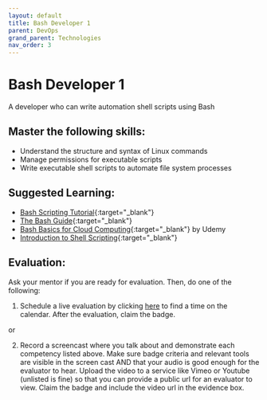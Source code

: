 ```yaml
---
layout: default
title: Bash Developer 1
parent: DevOps
grand_parent: Technologies
nav_order: 3
---
```

# Bash Developer 1

A developer who can write automation shell scripts using Bash

## Master the following skills:

- Understand the structure and syntax of Linux commands
- Manage permissions for executable scripts
- Write executable shell scripts to automate file system processes

## Suggested Learning:

- [Bash Scripting Tutorial](https://linuxconfig.org/bash-scripting-tutorial-for-beginners){:target="\_blank"}
- [The Bash Guide](https://guide.bash.academy/){:target="\_blank"}
- [Bash Basics for Cloud Computing](https://www.udemy.com/course/bash-basics-for-cloud-computing/){:target="\_blank"} by Udemy
- [Introduction to Shell Scripting](https://www.udemy.com/course/linux-shell-scripting-free/){:target="\_blank"}

## Evaluation:

Ask your mentor if you are ready for evaluation. Then, do one of the following:

1. Schedule a live evaluation by clicking [here](https://webdev.codex.academy/mastery-eval-5?badge=YOzH_Q7MQ0OWLsj9W161Jg) to find a time on the calendar. After the evaluation, claim the badge.

or

2. Record a screencast where you talk about and demonstrate each competency listed above. Make sure badge criteria and relevant tools are visible in the screen cast AND that your audio is good enough for the evaluator to hear. Upload the video to a service like Vimeo or Youtube (unlisted is fine) so that you can provide a public url for an evaluator to view. Claim the badge and include the video url in the evidence box.
